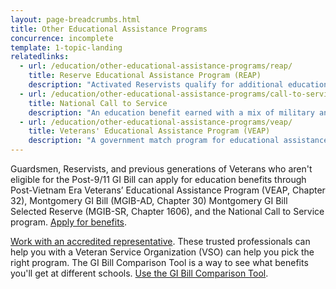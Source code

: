 ```yaml
---
layout: page-breadcrumbs.html
title: Other Educational Assistance Programs
concurrence: incomplete
template: 1-topic-landing
relatedlinks:
  - url: /education/other-educational-assistance-programs/reap/
    title: Reserve Educational Assistance Program (REAP)
    description: "Activated Reservists qualify for additional education benefits."
  - url: /education/other-educational-assistance-programs/call-to-service/
    title: National Call to Service
    description: "An education benefit earned with a mix of military and civilian service."
  - url: /education/other-educational-assistance-programs/veap/
    title: Veterans' Educational Assistance Program (VEAP)
    description: "A government match program for educational assistance."
---
```


Guardsmen, Reservists, and previous generations of Veterans who aren't eligible for the Post-9/11 GI Bill can apply for education benefits through Post-Vietnam Era Veterans’ Educational Assistance Program (VEAP, Chapter 32), Montgomery GI Bill (MGIB-AD, Chapter 30)
Montgomery GI Bill Selected Reserve (MGIB-SR, Chapter 1606), and the National Call to Service program. [Apply for benefits](/education/apply-for-education-benefits/).

[Work with an accredited representative](https://www.va.gov/ogc/apps/accreditation/index.asp). These trusted professionals can help you  with a Veteran Service Organization (VSO) can help you pick the right program. The GI Bill Comparison Tool is a way to see what benefits you'll get at different schools. [Use the GI Bill Comparison Tool](https://www.vets.gov/gi-bill-comparison-tool).
